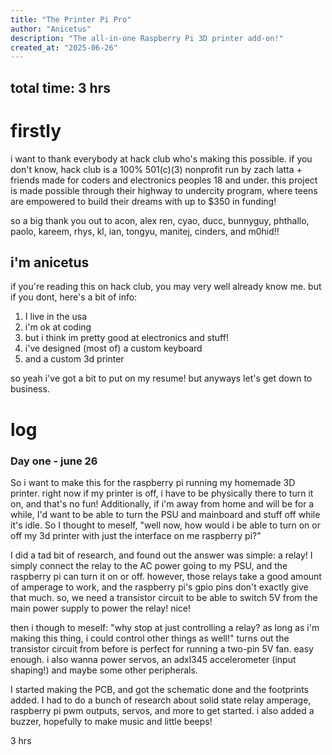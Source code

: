 ```yaml
---
title: "The Printer Pi Pro"
author: "Anicetus"
description: "The all-in-one Raspberry Pi 3D printer add-on!"
created_at: "2025-06-26"
---
```


## total time: 3 hrs

# firstly

i want to thank everybody at hack club who's making this possible. if you don't know, hack club is a 100% 501(c)(3) nonprofit run by zach latta + friends made for coders and electronics peoples 18 and under. this project is made possible through their highway to undercity program, where teens are empowered to build their dreams with up to $350 in funding!

so a big thank you out to acon, alex ren, cyao, ducc, bunnyguy, phthallo, paolo, kareem, rhys, kl, ian, tongyu, manitej, cinders, and m0hid!!

## i'm anicetus
if you're reading this on hack club, you may very well already know me. but if you dont, here's a bit of info:
1. I live in the usa
2. i'm ok at coding
3. but i think im pretty good at electronics and stuff!
4. i've designed (most of) a custom keyboard
5. and a custom 3d printer

so yeah i've got a bit to put on my resume! but anyways let's get down to business.

# log

### Day one - june 26
So i want to make this for the raspberry pi running my homemade 3D printer. right now if my printer is off, i have to be physically there to turn it on, and that's no fun! Additionally, if i'm away from home and will be for a while, I'd want to be able to turn the PSU and mainboard and stuff off while it's idle. So I thought to meself, "well now, how would i be able to turn on or off my 3d printer with just the interface on me raspberry pi?"

I did a tad bit of research, and found out the answer was simple: a relay! I simply connect the relay to the AC power going to my PSU, and the raspberry pi can turn it on or off. however, those relays take a good amount of amperage to work, and the raspberry pi's gpio pins don't exactly give that much. so, we need a transistor circuit to be able to switch 5V from the main power supply to power the relay! nice!

then i though to meself: "why stop at just controlling a relay? as long as i'm making this thing, i could control other things as well!" turns out the transistor circuit from before is perfect for running a two-pin 5V fan. easy enough. i also wanna power servos, an adxl345 accelerometer (input shaping!) and maybe some other peripherals.

I started making the PCB, and got the schematic done and the footprints added. I had to do a bunch of research about solid state relay amperage, raspberry pi pwm outputs, servos, and more to get started. i also added a buzzer, hopefully to make music and little beeps!

3 hrs
